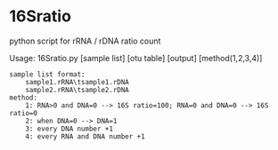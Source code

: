# 16Sratio
python script for rRNA / rDNA ratio count

Usage:
    16Sratio.py [sample list] [otu table] [output] [method(1,2,3,4)]

    sample list format:
        sample1.rRNA\tsample1.rDNA
        sample2.rRNA\tsample2.rDNA
    method:
        1: RNA>0 and DNA=0 --> 16S ratio=100; RNA=0 and DNA=0 --> 16S ratio=0
        2: when DNA=0 --> DNA=1
        3: every DNA number +1
        4: every RNA and DNA number +1
